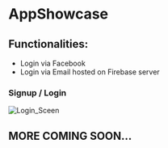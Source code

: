 # AppShowcase 

## Functionalities: 
- Login via Facebook
- Login via Email hosted on Firebase server

### Signup / Login

![Login_Sceen](http://i66.tinypic.com/29m13rt.png)

## MORE COMING SOON...
